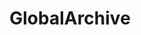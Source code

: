 ---
title: "GlobalArchive"
excerpt: "Add some text about GlobalArchive here"
image: /assets/images/sops/earth-globe.png
external_url: https://globalarchive.org/
share: false
related: false
---
